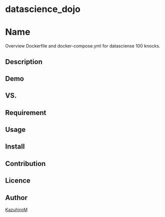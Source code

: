 # datascience_dojo

Name
====

Overview
Dockerfile and docker-compose.yml for datasciense 100 knocks.

## Description

## Demo

## VS. 

## Requirement

## Usage

## Install

## Contribution

## Licence

## Author

[KazuhiroM](https://github.com/KazuhiroM)
